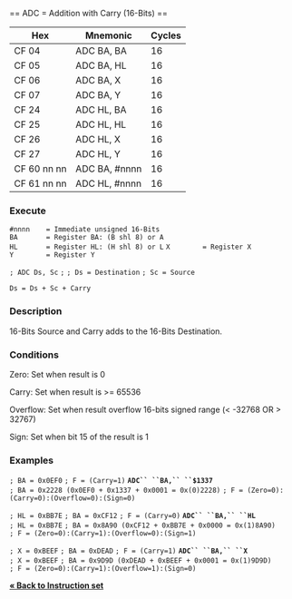 \== ADC = Addition with Carry (16-Bits) ==

| Hex         | Mnemonic       | Cycles |
| ----------- | -------------- | ------ |
| CF 04       | ADC BA, BA     | 16     |
| CF 05       | ADC BA, HL     | 16     |
| CF 06       | ADC BA, X      | 16     |
| CF 07       | ADC BA, Y      | 16     |
| CF 24       | ADC HL, BA     | 16     |
| CF 25       | ADC HL, HL     | 16     |
| CF 26       | ADC HL, X      | 16     |
| CF 27       | ADC HL, Y      | 16     |
| CF 60 nn nn | ADC BA, \#nnnn | 16     |
| CF 61 nn nn | ADC HL, \#nnnn | 16     |

### Execute

`#nnnn    = Immediate unsigned 16-Bits`
`BA       = Register BA: (B shl 8) or A`
`HL       = Register HL: (H shl 8) or L`
`X        = Register X`
`Y        = Register Y`

`; ADC Ds, Sc`
`;`
`; Ds = Destination`
`; Sc = Source`

`Ds = Ds + Sc + Carry`

### Description

16-Bits Source and Carry adds to the 16-Bits Destination.

### Conditions

Zero: Set when result is 0

Carry: Set when result is \>= 65536

Overflow: Set when result overflow 16-bits signed range (\< -32768 OR \>
32767)

Sign: Set when bit 15 of the result is 1

### Examples

`; BA = 0x0EF0`
`; F = (Carry=1)`
**`ADC`` ``BA,`` ``$1337`**
`; BA = 0x2228 (0x0EF0 + 0x1337 + 0x0001 = 0x(0)2228)`
`; F = (Zero=0):(Carry=0):(Overflow=0):(Sign=0)`

`; HL = 0xBB7E`
`; BA = 0xCF12`
`; F = (Carry=0)`
**`ADC`` ``BA,`` ``HL`**
`; HL = 0xBB7E`
`; BA = 0x8A90 (0xCF12 + 0xBB7E + 0x0000 = 0x(1)8A90)`
`; F = (Zero=0):(Carry=1):(Overflow=0):(Sign=1)`

`; X = 0xBEEF`
`; BA = 0xDEAD`
`; F = (Carry=1)`
**`ADC`` ``BA,`` ``X`**
`; X = 0xBEEF`
`; BA = 0x9D9D (0xDEAD + 0xBEEF + 0x0001 = 0x(1)9D9D)`
`; F = (Zero=0):(Carry=1):(Overflow=1):(Sign=0)`

[**« Back to Instruction set**](PM_InstructionList.md "wikilink")
